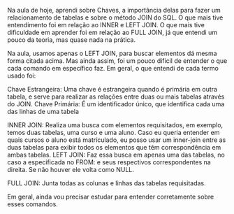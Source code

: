 Na aula de hoje, aprendi sobre Chaves, a importância delas para fazer um relacionamento de tabelas e sobre o método JOIN do SQL. O que mais tive entendimento foi em relação ao INNER e LEFT JOIN. O que mais tive dificuldade em aprender foi em relação ao FULL JOIN, já que entendi um pouco da teoria, mas quase nada na prática.

Na aula, usamos apenas o LEFT JOIN, para buscar elementos dá mesma forma citada acima. Mas ainda assim, foi um pouco difícil de entender o que cada comando em específico faz. Em geral, o que entendi de cada termo usado foi:

Chave Estrangeira: Uma chave é estrangeira quando é primária em outra tabela, e serve para realizar as relações entre duas ou mais tabelas através do JOIN.
Chave Primária: É um identificador único, que identifica cada uma das linhas de uma tabela

INNER JOIN: Realiza uma busca com elementos requisitados, em exemplo, temos duas tabelas, uma curso e uma aluno. Caso eu queria entender em quais cursos o aluno está matrículado, eu posso usar um inner-join entre as duas tabelas para exibir todos os elementos que têm correspondência em ambas tabelas.
LEFT JOIN: Faz essa busca em apenas uma das tabelas, no caso a especificada no FROM: e seus respectivos correspondentes na direita. Se não houver ele volta como NULL.

FULL JOIN: Junta todas as colunas e linhas das tabelas requisitadas.

Em geral, ainda vou precisar estudar para entender corretamente sobre esses comandos.